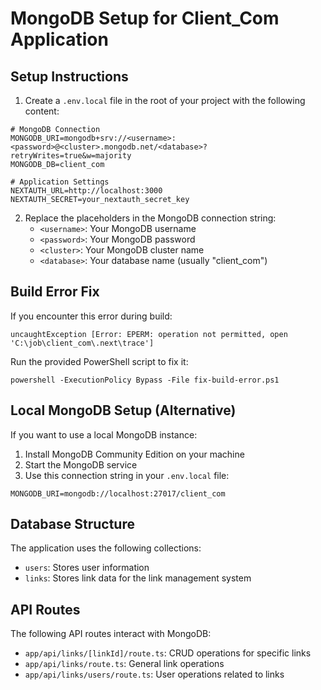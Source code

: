 # MongoDB Setup for Client_Com Application

## Setup Instructions

1. Create a `.env.local` file in the root of your project with the following content:

```
# MongoDB Connection
MONGODB_URI=mongodb+srv://<username>:<password>@<cluster>.mongodb.net/<database>?retryWrites=true&w=majority
MONGODB_DB=client_com

# Application Settings
NEXTAUTH_URL=http://localhost:3000
NEXTAUTH_SECRET=your_nextauth_secret_key
```

2. Replace the placeholders in the MongoDB connection string:
   - `<username>`: Your MongoDB username
   - `<password>`: Your MongoDB password
   - `<cluster>`: Your MongoDB cluster name
   - `<database>`: Your database name (usually "client_com")

## Build Error Fix

If you encounter this error during build:
```
uncaughtException [Error: EPERM: operation not permitted, open 'C:\job\client_com\.next\trace']
```

Run the provided PowerShell script to fix it:
```
powershell -ExecutionPolicy Bypass -File fix-build-error.ps1
```

## Local MongoDB Setup (Alternative)

If you want to use a local MongoDB instance:

1. Install MongoDB Community Edition on your machine
2. Start the MongoDB service
3. Use this connection string in your `.env.local` file:
```
MONGODB_URI=mongodb://localhost:27017/client_com
```

## Database Structure

The application uses the following collections:
- `users`: Stores user information
- `links`: Stores link data for the link management system

## API Routes

The following API routes interact with MongoDB:
- `app/api/links/[linkId]/route.ts`: CRUD operations for specific links
- `app/api/links/route.ts`: General link operations
- `app/api/links/users/route.ts`: User operations related to links 
